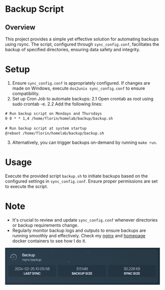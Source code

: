 # Backup Script

## Overview
This project provides a simple yet effective solution for automating backups using rsync. The script, configured through `sync_config.conf`, facilitates the backup of specified directories, ensuring data safety and integrity.

# Setup

1. Ensure `sync_config.conf` is appropriately configured. If changes are made on Windows, execute `dos2unix sync_config.conf` to ensure compatibility.
2. Set up Cron Job to automate backups:
  2.1 Open crontab as root using sudo crontab -e.
  2.2 Add the following lines:
   
```
# Run backup script on Mondays and Thursdays
0 0 * * 1,4 /home/florin/homelab/backup/backup.sh

# Run backup script at system startup
@reboot /home/florin/homelab/backup/backup.sh
```

3. Alternatively, you can trigger backups on-demand by running `make run`.

# Usage
Execute the provided script `backup.sh` to initiate backups based on the configured settings in `sync_config.conf`. Ensure proper permissions are set to execute the script.

# Note
- It's crucial to review and update `sync_config.conf` whenever directories or backup requirements change.
- Regularly monitor backup logs and outputs to ensure backups are running smoothly and effectively. Check my [nginx](../nginx) and [homepage](../homepage) docker containers to see how I do it.
  
![widget](../homepage/pics/backup_widget.png)
